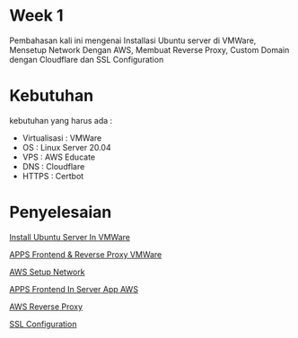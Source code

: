 # Week 1
Pembahasan kali ini mengenai Installasi Ubuntu server di VMWare, Mensetup Network Dengan AWS, Membuat Reverse Proxy, Custom Domain dengan Cloudflare dan SSL Configuration

# Kebutuhan
kebutuhan yang harus ada :
- Virtualisasi : VMWare
- OS : Linux Server 20.04
- VPS : AWS Educate
- DNS : Cloudflare 
- HTTPS : Certbot

# Penyelesaian
[Install Ubuntu Server In VMWare](VMWare-Install-Ubuntu.md)

[APPS Frontend & Reverse Proxy VMWare](AppFrontend-&-Reverseproxy.md)

[AWS Setup Network](AWS-setup.md)

[APPS Frontend In Server App AWS](InstallApp-ServerAWS.md)

[AWS Reverse Proxy](AWS-reverse-proxy.md)

[SSL Configuration](ssl-conf.md)
